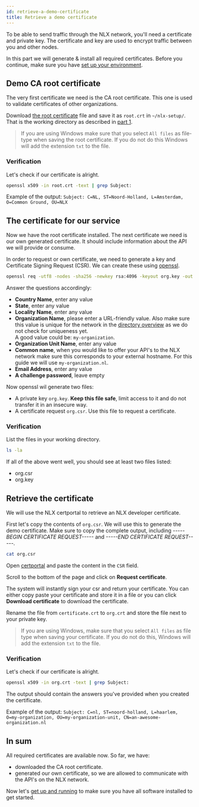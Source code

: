 ```yaml
---
id: retrieve-a-demo-certificate
title: Retrieve a demo certificate
---
```


To be able to send traffic through the NLX network, you'll need a certificate and private key.
The certificate and key are used to encrypt traffic between you and other nodes.

In this part we will generate & install all required certificates.
Before you continue, make sure you have [set up your environment](./setup-your-environment.md).

## Demo CA root certificate

The very first certificate we need is the CA root certificate.
This one is used to validate certificates of other organizations.

Download [the root certificate](https://certportal.demo.nlx.io/root.crt) file and save it as `root.crt` in `~/nlx-setup/`.
That is the working directory as described in [part 1](./setup-your-environment.md).

>  If you are using Windows make sure that you select `All files` as file-type when saving the root certificate. If you do not do this Windows will add the extension `txt` to the file.

### Verification

Let's check if our certificate is alright.

```bash
openssl x509 -in root.crt -text | grep Subject:
```

Example of the output: `Subject: C=NL, ST=Noord-Holland, L=Amsterdam, O=Common Ground, OU=NLX`

## The certificate for our service

Now we have the root certificate installed. The next certificate we need is our own generated certificate.
It should include information about the API we will provide or consume.

In order to request or own certificate, we need to generate a key and Certificate Signing Request (CSR).
We can create these using [openssl](https://www.openssl.org/).

```bash
openssl req -utf8 -nodes -sha256 -newkey rsa:4096 -keyout org.key -out org.csr
```

Answer the questions accordingly:

- **Country Name**, enter any value
- **State**, enter any value
- **Locality Name**, enter any value
- **Organization Name**, please enter a URL-friendly value. Also make sure this value is unique for the network in the [directory overview](https://directory.demo.nlx.io) as we do not check for uniqueness yet.  
  A good value could be: `my-organization`.
- **Organization Unit Name**, enter any value
- **Common name**, when you would like to offer your API's to the NLX network make sure this corresponds to your external hostname. For this guide we will use `my-organization.nl`.
- **Email Address**, enter any value
- **A challenge password**, leave empty

Now openssl wil generate two files:

- A private key `org.key`.  **Keep this file safe**, limit access to it and do not transfer it in an insecure way.
- A certificate request `org.csr`. Use this file to request a certificate.

### Verification

List the files in your working directory.

```bash
ls -la
```

If all of the above went well, you should see at least two files listed:

* org.csr
* org.key

## Retrieve the certificate

We will use the NLX certportal to retrieve an NLX developer certificate.

First let's copy the contents of `org.csr`. We will use this to generate the demo certificate.
Make sure to copy the complete output, including *-----BEGIN CERTIFICATE REQUEST-----* and *-----END CERTIFICATE REQUEST-----*.

```bash
cat org.csr
```

Open [certportal](https://certportal.demo.nlx.io) and paste the content in the `CSR` field.

Scroll to the bottom of the page and click on **Request certificate**.

The system will instantly sign your csr and return your certificate.
You can either copy paste your certificate and store it in a file or you can click **Download certificate** to download the certificate.

Rename the file from `certificate.crt` to `org.crt` and store the file next to your private key.

>  If you are using Windows, make sure that you select `All files` as file type when saving your certificate. If you do not do this, Windows will add the extension `txt` to the file.

### Verification

Let's check if our certificate is alright.

```bash
openssl x509 -in org.crt -text | grep Subject:
```

The output should contain the answers you've provided when you created the certificate.

Example of the output: `Subject: C=nl, ST=noord-holland, L=haarlem, O=my-organization, OU=my-organization-unit, CN=an-awesome-organization.nl`


## In sum

All required certificates are available now. So far, we have:

- downloaded the CA root certificate.
- generated our own certificate, so we are allowed to communicate with the API's on the NLX network.

Now let's [get up and running](./getting-up-and-running.md) to make sure you have all software installed to get started.
